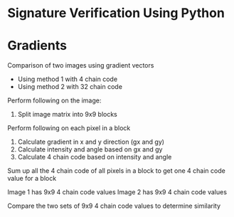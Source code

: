 # Signature Verification Using Python
# Gradients
Comparison of two images using gradient vectors

- Using method 1 with 4 chain code
- Using method 2 with 32 chain code

Perform following on the image:
1. Split image matrix into 9x9 blocks

Perform following on each pixel in a block
1. Calculate gradient in x and y direction (gx and gy)
2. Calculate intensity and angle based on gx and gy
3. Calculate 4 chain code based on intensity and angle

Sum up all the 4 chain code of all pixels in a block to get one 4 chain code value for a block

Image 1 has 9x9 4 chain code values
Image 2 has 9x9 4 chain code values

Compare the two sets of 9x9 4 chain code values to determine similarity
